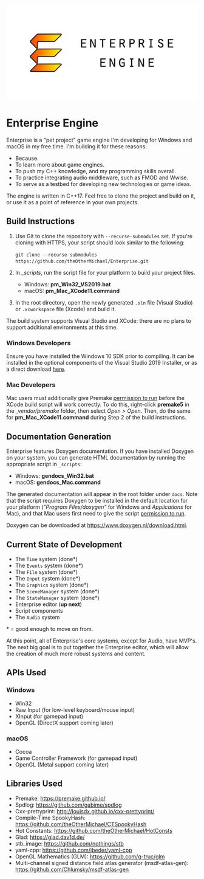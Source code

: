 ![Enterprise Engine](readme_logo.png)

# Enterprise Engine
Enterprise is a "pet project" game engine I'm developing for Windows and macOS in my free time. I'm building 
it for these reasons:
* Because.
* To learn more about game engines.
* To push my C++ knowledge, and my programming skills overall.
* To practice integrating audio middleware, such as FMOD and Wwise.
* To serve as a testbed for developing new technologies or game ideas.

The engine is written in C++17.  Feel free to clone the project and build on it, or use it as a point of 
reference in your own projects.

## Build Instructions
1. Use Git to clone the repository with `--recurse-submodules` set.  If you're cloning with HTTPS, your 
script should look similar to the following:

    `git clone --recurse-submodules https://github.com/theOtherMichael/Enterprise.git`

2. In *_scripts*, run the script file for your platform to build your project files.
    * Windows: **pm_Win32_VS2019.bat**
    * macOS: **pm_Mac_XCode11.command**

3. In the root directory, open the newly generated `.sln` file (Visual Studio) or `.xcworkspace` file (Xcode) 
and build it.

The build system supports Visual Studio and XCode: there are no plans to support additional environments at this time.

### Windows Developers
Ensure you have installed the Windows 10 SDK prior to compiling.  It can be installed in the optional components of the 
Visual Studio 2019 Installer, or as a direct download [here](https://developer.microsoft.com/en-us/windows/downloads/windows-10-sdk/).

### Mac Developers
Mac users must additionally give Premake [permission to run](https://support.apple.com/guide/mac-help/open-a-mac-app-from-an-unidentified-developer-mh40616/mac) 
before the XCode build script will work correctly.  To do this, right-click **premake5** in the *_vendor/premake* 
folder, then select *Open > Open*.  Then, do the same for **pm_Mac_XCode11.command** during Step 2 of the build instructions.

## Documentation Generation
Enterprise features Doxygen documentation.  If you have installed Doxygen on your system, you can generate HTML 
documentation by running the appropriate script in `_scripts`:
* Windows: **gendocs_Win32.bat**
* macOS: **gendocs_Mac.command**

The generated documentation will appear in the root folder under `docs`.  Note that the script requires Doxygen to be 
installed in the default location for your platform (*"Program Files/doxygen"* for Windows and *Applications* for Mac), 
and that Mac users first need to give the script [permission to run](https://support.apple.com/guide/mac-help/open-a-mac-app-from-an-unidentified-developer-mh40616/mac).

Doxygen can be downloaded at <https://www.doxygen.nl/download.html>.

## Current State of Development
* The `Time` system (done\*)
* The `Events` system (done\*)
* The `File` system (done\*)
* The `Input` system (done\*)
* The `Graphics` system (done\*)
* The `SceneManager` system (done\*)
* The `StateManager` system (done\*)
* Enterprise editor (**up next**)
* Script components
* The `Audio` system

\* = good enough to move on from.

At this point, all of Enterprise's core systems, except for Audio, have MVP's.  The next big goal is to put 
together the Enterprise editor, which will allow the creation of much more robust systems and content.

## APIs Used
### Windows
* Win32
* Raw Input (for low-level keyboard/mouse input)
* XInput (for gamepad input)
* OpenGL (DirectX support coming later)

### macOS
* Cocoa
* Game Controller Framework (for gamepad input)
* OpenGL (Metal support coming later)

## Libraries Used
* Premake: <https://premake.github.io/>
* Spdlog: <https://github.com/gabime/spdlog>
* Cxx-prettyprint: <http://louisdx.github.io/cxx-prettyprint/>
* Compile-Time SpookyHash: <https://github.com/theOtherMichael/CTSpookyHash>
* Hot Constants: <https://github.com/theOtherMichael/HotConsts>
* Glad: <https://glad.dav1d.de/>
* stb_image: <https://github.com/nothings/stb>
* yaml-cpp: <https://github.com/jbeder/yaml-cpp>
* OpenGL Mathematics (GLM): <https://github.com/g-truc/glm>
* Multi-channel signed distance field atlas generator (msdf-atlas-gen): <https://github.com/Chlumsky/msdf-atlas-gen>
